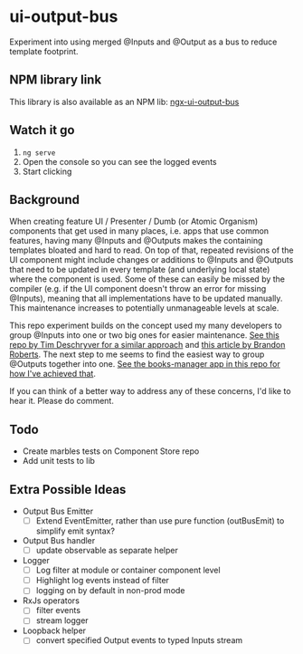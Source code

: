 # ui-output-bus

Experiment into using merged @Inputs and @Output as a bus to reduce template footprint.

## NPM library link

This library is also available as an NPM lib: [ngx-ui-output-bus](https://www.npmjs.com/package/@gyrus/ngx-ui-output-bus)

## Watch it go

1. `ng serve`
2. Open the console so you can see the logged events
3. Start clicking

## Background

When creating feature UI / Presenter / Dumb (or Atomic Organism) components that get used in many places, i.e. apps that use common features, having many @Inputs and @Outputs makes the containing templates bloated and hard to read. On top of that, repeated revisions of the UI component might include changes or additions to @Inputs and @Outputs that need to be updated in every template (and underlying local state) where the component is used. Some of these can easily be missed by the compiler (e.g. if the UI component doesn't throw an error for missing @Inputs), meaning that all implementations have to be updated manually. This maintenance increases to potentially unmanageable levels at scale.

This repo experiment builds on the concept used my many developers to group @Inputs into one or two big ones for easier maintenance. [See this repo by Tim Deschryver for a similar approach](https://github.com/timdeschryver/ngrx-family-grocery-list/blob/master/src/app/groceries/pages/grocery-family-member-page.component.ts) and [this article by Brandon Roberts](https://dev.to/brandontroberts/maximizing-and-simplifying-component-views-with-ngrx-selectors-286j). The next step to me seems to find the easiest way to group @Outputs together into one. [See the books-manager app in this repo for how I've achieved that](apps/books-manager/src/app/book-manager/book-manager.component.html).

If you can think of a better way to address any of these concerns, I'd like to hear it. Please do comment.

## Todo

- Create marbles tests on Component Store repo
- Add unit tests to lib

## Extra Possible Ideas

- Output Bus Emitter
  - [ ] Extend EventEmitter, rather than use pure function (outBusEmit) to simplify emit syntax?
- Output Bus handler
  - [ ] update observable as separate helper
- Logger
  - [ ] Log filter at module or container component level
  - [ ] Highlight log events instead of filter
  - [ ] logging on by default in non-prod mode
- RxJs operators
  - [ ] filter events
  - [ ] stream logger
- Loopback helper
  - [ ] convert specified Output events to typed Inputs stream

